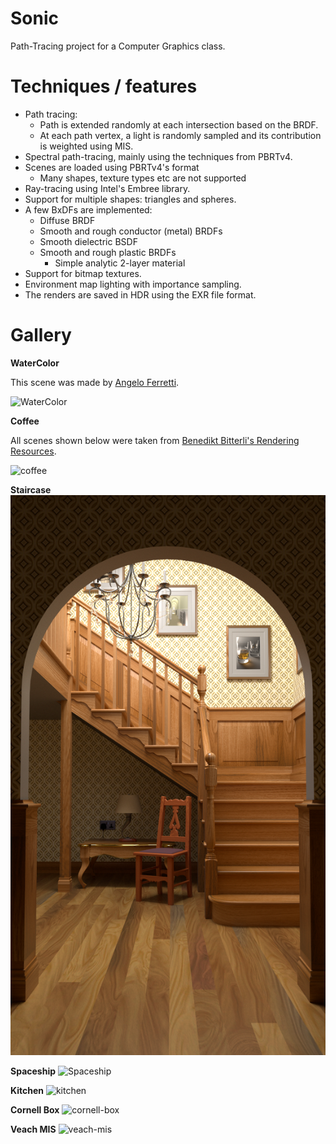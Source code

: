 # Sonic
Path-Tracing project for a Computer Graphics class.

# Techniques / features
- Path tracing:
  - Path is extended randomly at each intersection based on the BRDF.
  - At each path vertex, a light is randomly sampled and its contribution is weighted using MIS.
- Spectral path-tracing, mainly using the techniques from PBRTv4.
- Scenes are loaded using PBRTv4's format
  - Many shapes, texture types etc are not supported
- Ray-tracing using Intel's Embree library.
- Support for multiple shapes: triangles and spheres.
- A few BxDFs are implemented:
  - Diffuse BRDF
  - Smooth and rough conductor (metal) BRDFs
  - Smooth dielectric BSDF
  - Smooth and rough plastic BRDFs
    - Simple analytic 2-layer material
- Support for bitmap textures.
- Environment map lighting with importance sampling.
- The renders are saved in HDR using the EXR file format.

# Gallery

**WaterColor**

This scene was made by [Angelo Ferretti](https://www.lucydreams.it/).

![WaterColor](docs/watercolor-4096spp.png)

**Coffee**

All scenes shown below were taken from [Benedikt Bitterli's Rendering Resources](https://benedikt-bitterli.me/resources/).

![coffee](/docs/coffee.png)

**Staircase**
![staircase](/docs/staircase.png)

**Spaceship**
![Spaceship](/docs/spaceship.png)

**Kitchen**
![kitchen](/docs/kitchen.png)

**Cornell Box**
![cornell-box](/docs/cornell-box.png)

**Veach MIS**
![veach-mis](/docs/veach_mis.png)
